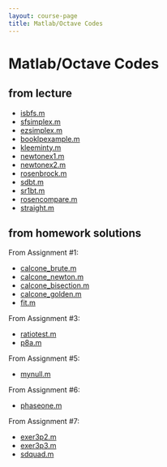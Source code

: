 ```yaml
---
layout: course-page
title: Matlab/Octave Codes
---
```


# Matlab/Octave Codes

## from lecture

  * [isbfs.m](assets/codes/isbfs.m)
  * [sfsimplex.m](assets/codes/sfsimplex.m)
  * [ezsimplex.m](assets/codes/ezsimplex.m)
  * [booklpexample.m](assets/codes/booklpexample.m)
  * [kleeminty.m](assets/codes/kleeminty.m)
  * [newtonex1.m](assets/codes/newtonex1.m)
  * [newtonex2.m](assets/codes/newtonex2.m)
  * [rosenbrock.m](assets/codes/rosenbrock.m)
  * [sdbt.m](assets/codes/sdbt.m)
  * [sr1bt.m](assets/codes/sr1bt.m)
  * [rosencompare.m](assets/codes/rosencompare.m)
  * [straight.m](assets/codes/straight.m)

## from homework solutions

From Assignment #1:

  * [calcone_brute.m](assets/codes/calcone_brute.m)
  * [calcone_newton.m](assets/codes/calcone_newton.m)
  * [calcone_bisection.m](assets/codes/calcone_bisection.m)
  * [calcone_golden.m](assets/codes/calcone_golden.m)
  * [fit.m](assets/codes/fit.m)

From Assignment #3:

  * [ratiotest.m](assets/codes/ratiotest.m)
  * [p8a.m](assets/codes/p8a.m)

From Assignment #5:

  * [mynull.m](assets/codes/mynull.m)

From Assignment #6:

  * [phaseone.m](assets/codes/phaseone.m)

From Assignment #7:

  * [exer3p2.m](assets/codes/exer3p2.m)
  * [exer3p3.m](assets/codes/exer3p3.m)
  * [sdquad.m](assets/codes/sdquad.m)
